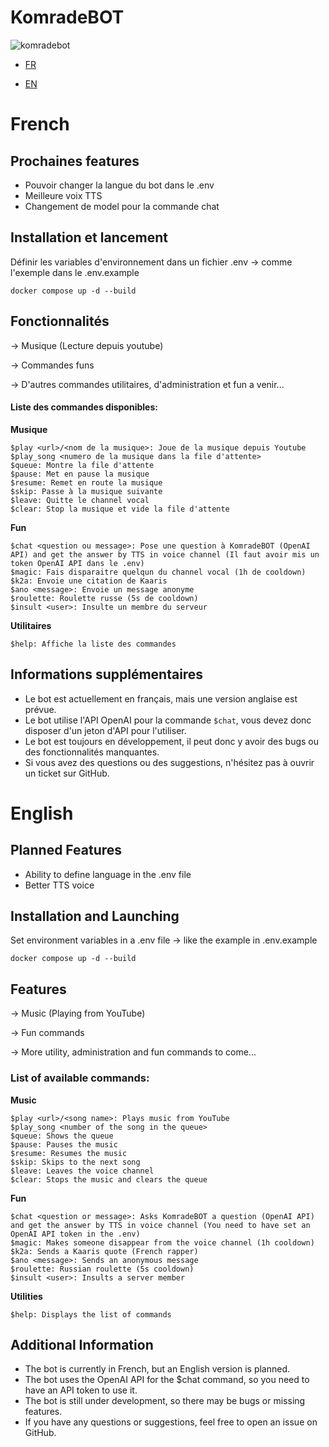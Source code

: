 # KomradeBOT

![komradebot](https://github.com/Milan144/KomradeBOT/assets/75842903/8afbfd18-83e7-4522-b528-19e75d980eca)

- [FR](https://github.com/Milan144/KomradeBOT/edit/main/README.md#french)

- [EN](https://github.com/Milan144/KomradeBOT/edit/main/README.md#english)

# French

## Prochaines features

- Pouvoir changer la langue du bot dans le .env
- Meilleure voix TTS
- Changement de model pour la commande chat

## Installation et lancement

Définir les variables d'environnement dans un fichier .env -> comme l'exemple dans le .env.example

```docker compose up -d --build```

## Fonctionnalités

-> Musique (Lecture depuis youtube)

-> Commandes funs

-> D'autres commandes utilitaires, d'administration et fun a venir...

#### Liste des commandes disponibles:

**Musique**
```
$play <url>/<nom de la musique>: Joue de la musique depuis Youtube
$play_song <numero de la musique dans la file d'attente>
$queue: Montre la file d'attente
$pause: Met en pause la musique
$resume: Remet en route la musique
$skip: Passe à la musique suivante
$leave: Quitte le channel vocal
$clear: Stop la musique et vide la file d'attente
```
**Fun**
```
$chat <question ou message>: Pose une question à KomradeBOT (OpenAI API) and get the answer by TTS in voice channel (Il faut avoir mis un token OpenAI API dans le .env)
$magic: Fais disparaitre quelqun du channel vocal (1h de cooldown)
$k2a: Envoie une citation de Kaaris
$ano <message>: Envoie un message anonyme
$roulette: Roulette russe (5s de cooldown)
$insult <user>: Insulte un membre du serveur
```
**Utilitaires**
```
$help: Affiche la liste des commandes
```

## Informations supplémentaires

* Le bot est actuellement en français, mais une version anglaise est prévue.
* Le bot utilise l'API OpenAI pour la commande `$chat`, vous devez donc disposer d'un jeton d'API pour l'utiliser.
* Le bot est toujours en développement, il peut donc y avoir des bugs ou des fonctionnalités manquantes.
* Si vous avez des questions ou des suggestions, n'hésitez pas à ouvrir un ticket sur GitHub.

# English

## Planned Features

- Ability to define language in the .env file
- Better TTS voice

## Installation and Launching

Set environment variables in a .env file -> like the example in .env.example

`docker compose up -d --build`

## Features

-> Music (Playing from YouTube)

-> Fun commands

-> More utility, administration and fun commands to come...

### List of available commands:

**Music**
```
$play <url>/<song name>: Plays music from YouTube
$play_song <number of the song in the queue>
$queue: Shows the queue
$pause: Pauses the music
$resume: Resumes the music
$skip: Skips to the next song
$leave: Leaves the voice channel
$clear: Stops the music and clears the queue
```
**Fun**
```
$chat <question or message>: Asks KomradeBOT a question (OpenAI API) and get the answer by TTS in voice channel (You need to have set an OpenAI API token in the .env)
$magic: Makes someone disappear from the voice channel (1h cooldown)
$k2a: Sends a Kaaris quote (French rapper)
$ano <message>: Sends an anonymous message
$roulette: Russian roulette (5s cooldown)
$insult <user>: Insults a server member
```
**Utilities**
```
$help: Displays the list of commands
```

## Additional Information

* The bot is currently in French, but an English version is planned.
* The bot uses the OpenAI API for the $chat command, so you need to have an API token to use it.
* The bot is still under development, so there may be bugs or missing features.
* If you have any questions or suggestions, feel free to open an issue on GitHub.
